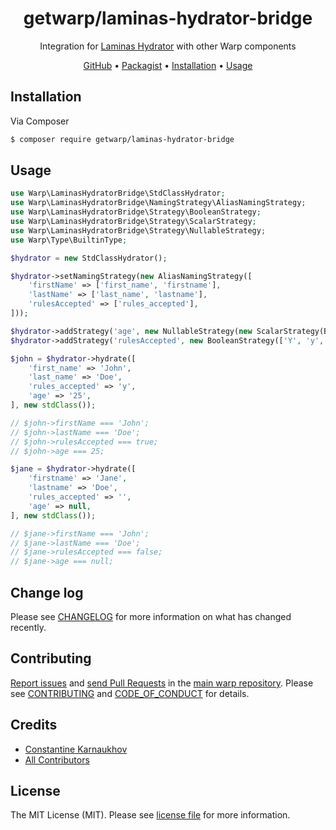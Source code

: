 <div align="center">

# getwarp/laminas-hydrator-bridge

Integration for [Laminas Hydrator][link-laminas-hydrator] with other Warp components

[GitHub][link-github] •
[Packagist][link-packagist] •
[Installation](#installation) •
[Usage](#usage)

</div>

## Installation

Via Composer

```bash
$ composer require getwarp/laminas-hydrator-bridge
```

## Usage

```php
use Warp\LaminasHydratorBridge\StdClassHydrator;
use Warp\LaminasHydratorBridge\NamingStrategy\AliasNamingStrategy;
use Warp\LaminasHydratorBridge\Strategy\BooleanStrategy;
use Warp\LaminasHydratorBridge\Strategy\ScalarStrategy;
use Warp\LaminasHydratorBridge\Strategy\NullableStrategy;
use Warp\Type\BuiltinType;

$hydrator = new StdClassHydrator();

$hydrator->setNamingStrategy(new AliasNamingStrategy([
    'firstName' => ['first_name', 'firstname'],
    'lastName' => ['last_name', 'lastname'],
    'rulesAccepted' => ['rules_accepted'],
]));

$hydrator->addStrategy('age', new NullableStrategy(new ScalarStrategy(BuiltinType::INT)));
$hydrator->addStrategy('rulesAccepted', new BooleanStrategy(['Y', 'y', 1], 'N', false));

$john = $hydrator->hydrate([
    'first_name' => 'John',
    'last_name' => 'Doe',
    'rules_accepted' => 'y',
    'age' => '25',
], new stdClass());

// $john->firstName === 'John';
// $john->lastName === 'Doe';
// $john->rulesAccepted === true;
// $john->age === 25;

$jane = $hydrator->hydrate([
    'firstname' => 'Jane',
    'lastname' => 'Doe',
    'rules_accepted' => '',
    'age' => null,
], new stdClass());

// $jane->firstName === 'John';
// $jane->lastName === 'Doe';
// $jane->rulesAccepted === false;
// $jane->age === null;
```

## Change log

Please see [CHANGELOG](CHANGELOG.md) for more information on what has changed recently.

## Contributing

[Report issues][link-issues] and [send Pull Requests][link-pulls] in the [main warp repository][link-monorepo].
Please see [CONTRIBUTING][link-contributing] and [CODE_OF_CONDUCT][link-code-of-conduct] for details.

## Credits

- [Constantine Karnaukhov][link-author]
- [All Contributors][link-contributors]

## License

The MIT License (MIT). Please see [license file](LICENSE.md) for more information.

[link-github]: https://github.com/getwarp/laminas-hydrator-bridge
[link-packagist]: https://packagist.org/packages/getwarp/laminas-hydrator-bridge
[link-laminas-hydrator]: https://github.com/laminas/laminas-hydrator
[link-author]: https://github.com/hustlahusky
[link-contributors]: ../../contributors
[link-monorepo]: https://github.com/getwarp/warp
[link-issues]: https://github.com/getwarp/warp/issues
[link-pulls]: https://github.com/getwarp/warp/pulls
[link-contributing]: https://github.com/getwarp/warp/blob/4.0.x/CONTRIBUTING.md
[link-code-of-conduct]: https://github.com/getwarp/.github/blob/main/CODE_OF_CONDUCT.md
